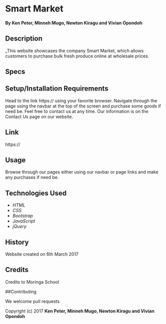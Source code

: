 # Smart Market

#### By Ken Peter, Minneh Mugo, Newton Kiragu and Vivian Opondoh

## Description

_This website showcases the company Smart Market, which allows customers to purchase bulk fresh produce online at wholesale prices.

## Specs
## Setup/Installation Requirements

Head to the link https:// using your favorite browser. Navigate through the page using the navbar at the top of the screen and purchase some goods if need be.
Feel free to contact us at any time. Our information is on the Contact Us page on our website.

## Link
https://

## Usage
Browse through our pages either using our navbar or page links and make any purchases if need be.

## Technologies Used

* _HTML_
* _CSS_
* _Bootstrap_
* _JavaScript_
* _jQuery_

## History
Website created on 6th March 2017

## Credits
Credits to Moringa School

##Contributing

We welcome pull requests


Copyright (c) 2017 **Ken Peter, Minneh Mugo, Newton Kiragu and Vivian Opondoh**
